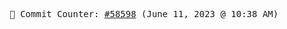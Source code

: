 <p align="center">
    <samp>
        📮 Commit Counter: <a href="https://github.com/Javascript-void0/Javascript-void0/commits/main">#58598</a> (June 11, 2023 @ 10:38 AM)
    </samp>
</p>